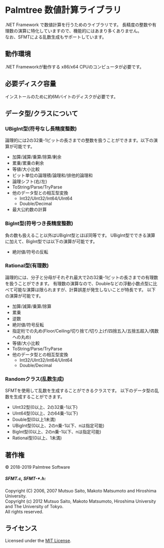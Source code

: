 Palmtree 数値計算ライブラリ
======================
.NET Framework で数値計算を行うためのライブラリです。
長精度の整数や有理数の演算に特化していますので、機能的にはあまり多くありません。  
なお、SFMTによる乱数生成もサポートしています。
 
動作環境
-----
.NET Frameworkが動作する x86/x64 CPUのコンピュータが必要です。

必要ディスク容量
-----
インストールのために約6Mバイトのディスクが必要です。

データ型/クラスについて
------
### UBigInt型(符号なし長精度整数) ###
論理的には2の32乗-1ビットの長さまでの整数を扱うことができます。以下の演算が可能です。
* 加算/減算/乗算/除算/剰余
* 累乗/累乗の剰余
* 等値/大小比較
* ビット単位の論理積/論理和/排他的論理和
* 論理シフト(右/左)
* ToString/Parse/TryParse
* 他のデータ型との相互型変換
  * Int32/UInt32/Int64/UInt64
  * Double/Decimal
* 最大公約数の計算

### BigInt型(符号つき長精度整数) ###
負の数も扱えること以外はUBigInt型とほぼ同等です。
UBigInt型でできる演算に加えて、BigInt型では以下の演算が可能です。
* 絶対値/符号の反転

### Rational型(有理数) ###
論理的には、分子と分母がそれぞれ最大で2の32乗-1ビットの長さまでの有理数を扱うことができます。
有理数の演算なので、Doubleなどの浮動小数点型に比べて可能な演算は限られますが、計算誤差が発生しないことが特長です。
以下の演算が可能です。
* 加算/減算/乗算/除算
* 累乗
* 逆数
* 絶対値/符号反転
* 指定桁での丸め(Floor/Ceiling/切り捨て/切り上げ/四捨五入/五捨五超入/偶数への丸め)
* 等値/大小比較
* ToString/Parse/TryParse
* 他のデータ型との相互型変換
  * Int32/UInt32/Int64/UInt64
  * Double/Decimal

### Randomクラス(乱数生成) ###
SFMTを使用して乱数を生成することができるクラスです。
以下のデータ型の乱数を生成することができます。
* UInt32型(0以上、2の32乗-1以下)
* UInt64型(0以上、2の64乗-1以下)
* Double型(0以上1未満)
* UBigInt型(0以上、2のn乗-1以下、nは指定可能)
* BigInt型(0以上、2のn乗-1以下、nは指定可能)
* Rational型(0以上、1未満)
 
著作権
----------
&copy; 2018-2019 Palmtree Software

##### SFMT.c, SFMT-*.h: #####
Copyright (C) 2006, 2007 Mutsuo Saito, Makoto Matsumoto and Hiroshima  University.  
Copyright (c) 2012 Mutsuo Saito, Makoto Matsumoto, Hiroshima University  and The University of Tokyo.  
All rights reserved.

ライセンス
----------
Licensed under the [MIT License][mit].
 
[MIT]: http://www.opensource.org/licenses/mit-license.php
